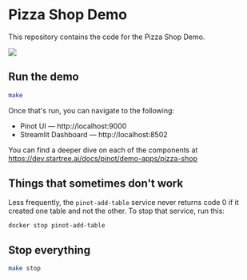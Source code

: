 # Pizza Shop Demo

This repository contains the code for the Pizza Shop Demo.

![](images/architecture.png)

## Run the demo

```bash
make 
```

Once that's run, you can navigate to the following:

* Pinot UI — http://localhost:9000
* Streamlit Dashboard — http://localhost:8502

You can find a deeper dive on each of the components at https://dev.startree.ai/docs/pinot/demo-apps/pizza-shop

## Things that sometimes don't work

Less frequently, the `pinot-add-table` service never returns code 0 if it created one table and not the other. To stop that service, run this:

```
docker stop pinot-add-table
```

## Stop everything

```bash
make stop
```


